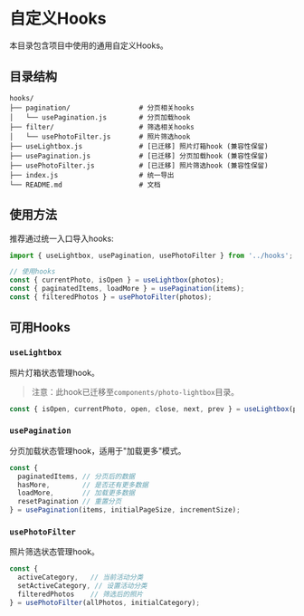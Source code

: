 # 自定义Hooks

本目录包含项目中使用的通用自定义Hooks。

## 目录结构

```
hooks/
├── pagination/                 # 分页相关hooks
│   └── usePagination.js        # 分页加载hook
├── filter/                     # 筛选相关hooks
│   └── usePhotoFilter.js       # 照片筛选hook
├── useLightbox.js              # [已迁移] 照片灯箱hook (兼容性保留)
├── usePagination.js            # [已迁移] 分页加载hook (兼容性保留)
├── usePhotoFilter.js           # [已迁移] 照片筛选hook (兼容性保留)
├── index.js                    # 统一导出
└── README.md                   # 文档
```

## 使用方法

推荐通过统一入口导入hooks:

```jsx
import { useLightbox, usePagination, usePhotoFilter } from '../hooks';

// 使用hooks
const { currentPhoto, isOpen } = useLightbox(photos);
const { paginatedItems, loadMore } = usePagination(items);
const { filteredPhotos } = usePhotoFilter(photos);
```

## 可用Hooks

### `useLightbox`

照片灯箱状态管理hook。

> 注意：此hook已迁移至`components/photo-lightbox`目录。

```jsx
const { isOpen, currentPhoto, open, close, next, prev } = useLightbox(photos);
```

### `usePagination`

分页加载状态管理hook，适用于"加载更多"模式。

```jsx
const { 
  paginatedItems, // 分页后的数据
  hasMore,        // 是否还有更多数据
  loadMore,       // 加载更多数据
  resetPagination // 重置分页
} = usePagination(items, initialPageSize, incrementSize);
```

### `usePhotoFilter`

照片筛选状态管理hook。

```jsx
const {
  activeCategory,   // 当前活动分类
  setActiveCategory, // 设置活动分类
  filteredPhotos    // 筛选后的照片
} = usePhotoFilter(allPhotos, initialCategory);
``` 